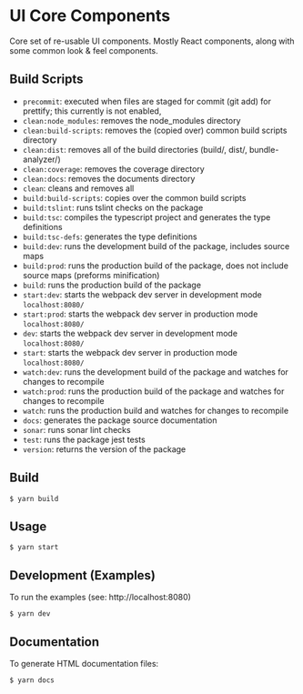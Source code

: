 
# UI Core Components

Core set of re-usable UI components. Mostly React components, along with some common look & feel components.

## Build Scripts
  * `precommit`: executed when files are staged for commit (git add) for prettify; this currently is not enabled,
  * `clean:node_modules`: removes the node_modules directory
  * `clean:build-scripts`: removes the (copied over) common build scripts directory
  * `clean:dist`: removes all of the build directories (build/, dist/, bundle-analyzer/)
  * `clean:coverage`: removes the coverage directory 
  * `clean:docs`: removes the documents directory
  * `clean`: cleans and removes all
  * `build:build-scripts`: copies over the common build scripts
  * `build:tslint`: runs tslint checks on the package
  * `build:tsc`: compiles the typescript project and generates the type definitions
  * `build:tsc-defs`: generates the type definitions
  * `build:dev`: runs the development build of the package, includes source maps
  * `build:prod`: runs the production build of the package, does not include source maps (preforms minification)
  * `build`: runs the production build of the package
  * `start:dev`: starts the webpack dev server in development mode `localhost:8080/`
  * `start:prod`: starts the webpack dev server in production mode `localhost:8080/`
  * `dev`: starts the webpack dev server in development mode `localhost:8080/`
  * `start`: starts the webpack dev server in production mode `localhost:8080/`
  * `watch:dev`: runs the development build of the package and watches for changes to recompile
  * `watch:prod`: runs the production build of the package and watches for changes to recompile
  * `watch`: runs the production build and watches for changes to recompile
  * `docs`: generates the package source documentation
  * `sonar`: runs sonar lint checks
  * `test`: runs the package jest tests
  * `version`: returns the version of the package

## Build

```
$ yarn build
```

## Usage

```
$ yarn start
```

## Development (Examples)
To run the examples (see: http://localhost:8080)
```
$ yarn dev
```

## Documentation

To generate HTML documentation files:
```
$ yarn docs
```

